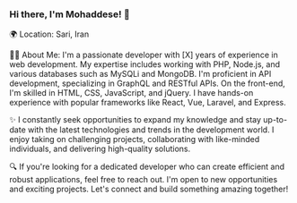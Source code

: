### Hi there, I'm Mohaddese! 👋

🌍 Location: Sari, Iran

👩‍💻 About Me:
I'm a passionate developer with [X] years of experience in web development. My expertise includes working with PHP, Node.js, and various databases such as MySQLi and MongoDB. I'm proficient in API development, specializing in GraphQL and RESTful APIs. On the front-end, I'm skilled in HTML, CSS, JavaScript, and jQuery. I have hands-on experience with popular frameworks like React, Vue, Laravel, and Express.

✨ I constantly seek opportunities to expand my knowledge and stay up-to-date with the latest technologies and trends in the development world. I enjoy taking on challenging projects, collaborating with like-minded individuals, and delivering high-quality solutions.

🔍 If you're looking for a dedicated developer who can create efficient and robust applications, feel free to reach out. I'm open to new opportunities and exciting projects. Let's connect and build something amazing together!



<!--
**mnghv/mnghv** is a ✨ _special_ ✨ repository because its `README.md` (this file) appears on your GitHub profile.

Here are some ideas to get you started:

- 🔭 I’m currently working on ...
- 🌱 I’m currently learning ...
- 👯 I’m looking to collaborate on ...
- 🤔 I’m looking for help with ...
- 💬 Ask me about ...
- 📫 How to reach me: ...
- 😄 Pronouns: ...
- ⚡ Fun fact: ...
-->
